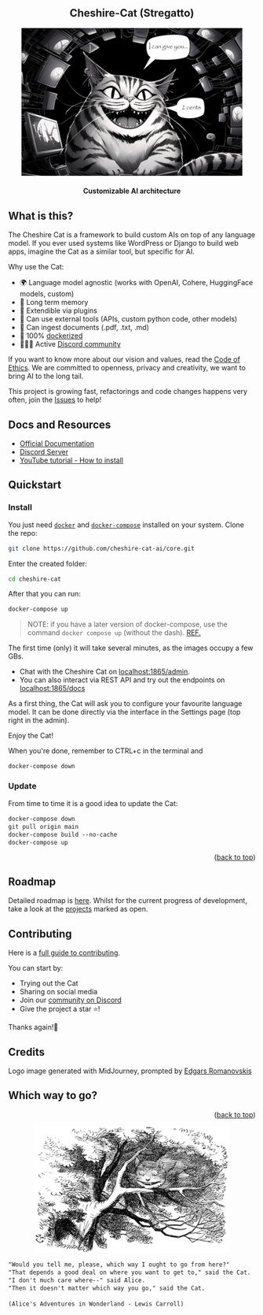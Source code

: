 <a name="readme-top"></a>

<!-- PROJECT LOGO -->
<br />
<div align="center">
  <h2>Cheshire-Cat (Stregatto)</h2>
  <img src="cheshire_cat_generated_mj.jpeg" alt="Logo" width="450" height="300" alt="Image generated by Midjourney, prompted by Edgars Romanovskis">
  <h4>
    Customizable AI architecture
  </h4>
</div>

## What is this?

The Cheshire Cat is a framework to build custom AIs on top of any language model.
If you ever used systems like WordPress or Django to build web apps, imagine the Cat as a similar tool, but specific for AI.

Why use the Cat:
- 🌍 Language model agnostic (works with OpenAI, Cohere, HuggingFace models, custom)
- 🐘 Long term memory
- 🚀 Extendible via plugins
- 🔧 Can use external tools (APIs, custom python code, other models)
- 📄 Can ingest documents (.pdf, .txt, .md)
- 🐋 100% [dockerized](https://docs.docker.com/get-docker/)
- 👩‍👧‍👦 Active [Discord community](https://discord.gg/bHX5sNFCYU)

If you want to know more about our vision and values, read the [Code of Ethics](CODE-OF-ETHICS.md). We are committed to openness, privacy and creativity, we want to bring AI to the long tail.

This project is growing fast, refactorings and code changes happens very often, join the [Issues](https://github.com/cheshire-cat-ai/core/issues?q=is%3Aissue+is%3Aopen+sort%3Aupdated-desc) to help!

## Docs and Resources
- [Official Documentation](https://cheshire-cat-ai.github.io/docs/)
- [Discord Server](https://discord.gg/bHX5sNFCYU)
- [YouTube tutorial - How to install](https://youtu.be/Rvx19TZBCrw)

## Quickstart

### Install

You just need [`docker`](https://docs.docker.com/get-docker/) and [`docker-compose`](https://docs.docker.com/compose/install/) installed on your system.
Clone the repo:

```bash
git clone https://github.com/cheshire-cat-ai/core.git
```

Enter the created folder:

```bash
cd cheshire-cat
```

After that you can run:

```bash
docker-compose up
```

> NOTE: if you have a later version of docker-compose, use the command `docker compose up` (without the dash). [REF.](https://stackoverflow.com/questions/66514436/difference-between-docker-compose-and-docker-compose) 

The first time (only) it will take several minutes, as the images occupy a few GBs.

- Chat with the Cheshire Cat on [localhost:1865/admin](http://localhost:1865/admin).
- You can also interact via REST API and try out the endpoints on [localhost:1865/docs](http://localhost:1865/docs)

As a first thing, the Cat will ask you to configure your favourite language model.
It can be done directly via the interface in the Settings page (top right in the admin).

Enjoy the Cat!

When you're done, remember to CTRL+c in the terminal and
```
docker-compose down
```

### Update

From time to time it is a good idea to update the Cat:

```
docker-compose down
git pull origin main
docker-compose build --no-cache
docker-compose up
```

<p align="right">(<a href="#readme-top">back to top</a>)</p>


## Roadmap

Detailed roadmap is [here](./ROADMAP.md).
Whilst for the current progress of development, take a look at the [projects](https://github.com/orgs/cheshire-cat-ai/projects) marked as open.

## Contributing

Here is a [full guide to contributing](CONTRIBUTING.md).

You can start by:
- Trying out the Cat
- Sharing on social media
- Join our [community on Discord](https://discord.gg/bHX5sNFCYU)
- Give the project a star ⭐!

Thanks again!🙏

## Credits

Logo image generated with MidJourney, prompted by [Edgars Romanovskis](https://www.linkedin.com/in/edgars-romanovskis-b28826259/)

## Which way to go?

<p align="right">(<a href="#readme-top">back to top</a>)</p>

<p align="center">
    <img align="center" src=cheshire-cat.jpeg width=400px alt="Wikipedia picture of the Cheshire Cat">
</p>

```
"Would you tell me, please, which way I ought to go from here?"
"That depends a good deal on where you want to get to," said the Cat.
"I don't much care where--" said Alice.
"Then it doesn't matter which way you go," said the Cat.

(Alice's Adventures in Wonderland - Lewis Carroll)

```
